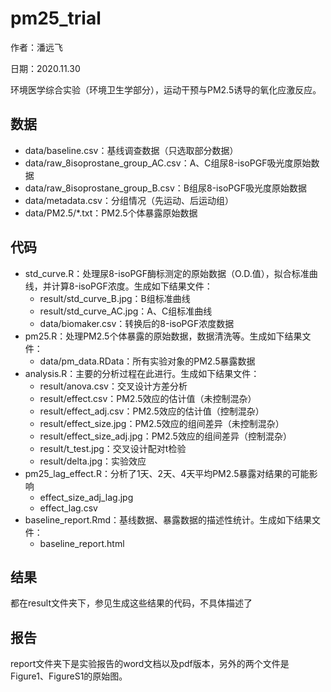 # pm25_trial

作者：潘远飞

日期：2020.11.30

环境医学综合实验（环境卫生学部分），运动干预与PM2.5诱导的氧化应激反应。

## 数据
- data/baseline.csv：基线调查数据（只选取部分数据）
- data/raw_8isoprostane_group_AC.csv：A、C组尿8-isoPGF吸光度原始数据
- data/raw_8isoprostane_group_B.csv：B组尿8-isoPGF吸光度原始数据
- data/metadata.csv：分组情况（先运动、后运动组）
- data/PM2.5/*.txt：PM2.5个体暴露原始数据

## 代码
- std_curve.R：处理尿8-isoPGF酶标测定的原始数据（O.D.值），拟合标准曲线，并计算8-isoPGF浓度。生成如下结果文件：
	- result/std_curve_B.jpg：B组标准曲线
	- result/std_curve_AC.jpg：A、C组标准曲线
	- data/biomaker.csv：转换后的8-isoPGF浓度数据
- pm25.R：处理PM2.5个体暴露的原始数据，数据清洗等。生成如下结果文件：
	- data/pm_data.RData：所有实验对象的PM2.5暴露数据
- analysis.R：主要的分析过程在此进行。生成如下结果文件：
	- result/anova.csv：交叉设计方差分析
	- result/effect.csv：PM2.5效应的估计值（未控制混杂）
	- result/effect_adj.csv：PM2.5效应的估计值（控制混杂）
	- result/effect_size.jpg：PM2.5效应的组间差异（未控制混杂）
	- result/effect_size_adj.jpg：PM2.5效应的组间差异（控制混杂）
	- result/t_test.jpg：交叉设计配对t检验
	- result/delta.jpg：实验效应
- pm25_lag_effect.R：分析了1天、2天、4天平均PM2.5暴露对结果的可能影响
	- effect_size_adj_lag.jpg
	- effect_lag.csv
- baseline_report.Rmd：基线数据、暴露数据的描述性统计。生成如下结果文件：
	- baseline_report.html

## 结果
都在result文件夹下，参见生成这些结果的代码，不具体描述了

## 报告
report文件夹下是实验报告的word文档以及pdf版本，另外的两个文件是Figure1、FigureS1的原始图。